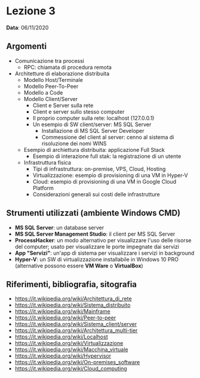 # Lezione 3

__Data__: 06/11/2020

## Argomenti

- Comunicazione tra processi
  - RPC: chiamata di procedura remota
- Architetture di elaborazione distribuita
  - Modello Host/Terminale
  - Modello Peer-To-Peer
  - Modello a Code
  - Modello Client/Server
    - Client e Server sulla rete
    - Client e server sullo stesso computer
    - Il proprio computer sulla rete: localhost (127.0.0.1)
    - Un esempio di SW client/server: MS SQL Server
      - Installazione di MS SQL Server Developer
      - Commessione del client al server: cenno al sistema di risoluzione dei nomi WINS
  - Esempio di archiettura distribuita: applicazione Full Stack
    - Esempio di interazione full stak: la registrazione di un utente
  - Infrastruttura fisica
    - Tipi di infrastruttura: on-premise, VPS, Cloud, Hosting
    - Virtualizzazione: esempio di provisioning di una VM in Hyper-V
    - Cloud: esempio di provisioning di una VM in Google Cloud Platform
    - Considerazioni generali sui costi delle infrastrutture

## Strumenti utilizzati (ambiente Windows CMD)

- __MS SQL Server__: un database server
- __MS SQL Server Management Studio__: il client per MS SQL Server
- __ProcessHacker__: un modo alternativo per visualizzare l'uso delle risorse del computer; usato per visualizzare le porte impegnate dai servizi
- __App "Servizi"__: un'app di sistema per visualizzare i servizi in background
- __Hyper-V__: un SW di virtualizzazione installabile in Windows 10 PRO (alternative possono essere __VM Ware__ o __VirtualBox__)

## Riferimenti, bibliografia, sitografia

- https://it.wikipedia.org/wiki/Architettura_di_rete
- https://it.wikipedia.org/wiki/Sistema_distribuito
- https://it.wikipedia.org/wiki/Mainframe
- https://it.wikipedia.org/wiki/Peer-to-peer
- https://it.wikipedia.org/wiki/Sistema_client/server
- https://it.wikipedia.org/wiki/Architettura_multi-tier
- https://it.wikipedia.org/wiki/Localhost
- https://it.wikipedia.org/wiki/Virtualizzazione
- https://it.wikipedia.org/wiki/Macchina_virtuale
- https://it.wikipedia.org/wiki/Hypervisor
- https://it.wikipedia.org/wiki/On-premises_software
- https://it.wikipedia.org/wiki/Cloud_computing